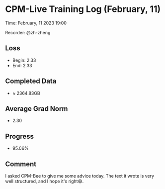 
# CPM-Live Training Log (February, 11)

Time: February, 11 2023 19:00

Recorder: @zh-zheng

## Loss
- Begin: 2.33
- End: 2.33
	
## Completed Data
- $\approx$ 2364.83GB

## Average Grad Norm
- 2.30

## Progress
- 95.06%

## Comment

I asked CPM-Bee to give me some advice today. The text it wrote is very well structured, and I hope it's right😄.
